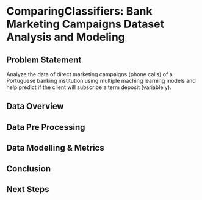 # ComparingClassifiers: Bank Marketing Campaigns Dataset Analysis and Modeling

## Problem Statement
Analyze the data of direct marketing campaigns (phone calls) of a Portuguese banking institution using multiple maching learning models and help predict if the client will subscribe a term deposit (variable y).

## Data Overview


## Data Pre Processing


## Data Modelling & Metrics


## Conclusion

## Next Steps

